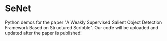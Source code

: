# SeNet
Python demos for the paper "A Weakly Supervised Salient Object Detection Framework Based on Structured Scribble".
Our code will be uploaded and updated after the paper is published!
